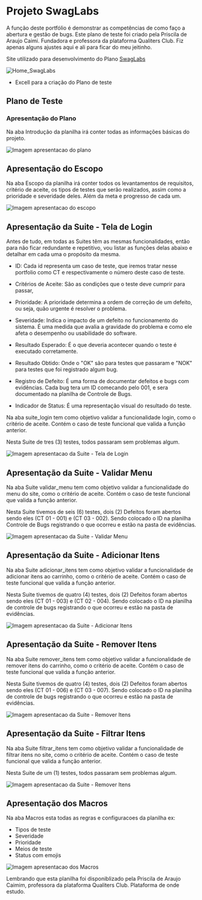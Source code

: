 # Projeto SwagLabs
A função deste portfólio é demonstrar as competências de como faço a abertura e gestão de bugs. Este plano de teste foi criado pela Priscila de Araujo Caimi. Fundadora e professora da plataforma Qualiters Club. Fiz apenas alguns ajustes aqui e ali para ficar do meu jeitinho. 

Site utilizado para desenvolvimento do Plano [SwagLabs](https://www.saucedemo.com/v1/)

![Home_SwagLabs](/img\home_swaglabs.png)


- Excell para a criação do Plano de teste

## Plano de Teste

### Apresentação do Plano

Na aba Introdução da planilha irá conter todas as informações básicas do projeto.

![Imagem apresentacao do plano](img\ref_introducao.png)

## Apresentação do Escopo

Na aba Escopo da planilha irá conter todos os levantamentos de requisitos, critério de aceite, os tipos de testes que serão realizados, assim como a prioridade e severidade deles. Além da meta e progresso de cada um.

![Imagem apresentacao do escopo](img/ref_escopo.png)

## Apresentação da Suite - Tela de Login

Antes de tudo, em todas as Suites têm as mesmas funcionalidades, então para não ficar redundante e repetitivo, vou listar as funções delas abaixo e detalhar em cada uma o propósito da mesma.

- ID: Cada id representa um caso de teste, que iremos tratar nesse portfolio como CT e respectivamente o número deste caso de teste.

- Critérios de Aceite: São as condições que o teste deve cumprir para passar,

- Prioridade: A prioridade determina a ordem de correção de um defeito, ou seja, quão urgente é resolver o problema.

- Severidade: Indica o impacto de um defeito no funcionamento do sistema. É uma medida que avalia a gravidade do problema e como ele afeta o desempenho ou usabilidade do software.

- Resultado Esperado: É o que deveria acontecer quando o teste é executado corretamente.

- Resultado Obtido: Onde o "OK" são para testes que passaram e "NOK" para testes que foi registrado algum bug.

- Registro de Defeito: É uma forma de documentar defeitos e bugs com evidências. Cada bug tera um ID comecando pelo 001, e sera documentado na planilha de Controle de Bugs. 

- Indicador de Status: É uma representação visual do resultado do teste.

Na aba suite_login tem como objetivo validar a funcionalidade login, como o critério de aceite. Contém o caso de teste funcional que valida a função anterior.

Nesta Suite de tres (3) testes, todos passaram sem problemas algum.

![Imagem apresentacao da Suite - Tela de Login](img\ref_suite_login.png)

## Apresentação da Suite - Validar Menu

Na aba Suite validar_menu tem como objetivo validar a funcionalidade do menu do site, como o critério de aceite. Contém o caso de teste funcional que valida a função anterior.

Nesta Suite tivemos de seis (6) testes, dois (2) Defeitos foram abertos sendo eles (CT 01 - 001) e (CT 03 - 002). Sendo colocado o ID na planilha Controle de Bugs registrando o que ocorreu e estão na pasta de evidências.

![Imagem apresentacao da Suite - Validar Menu](img\ref_suite_validar_menu.png)

## Apresentação da Suite - Adicionar Itens

Na aba Suite adicionar_itens tem como objetivo validar a funcionalidade de adicionar itens ao carrinho, como o critério de aceite. Contém o caso de teste funcional que valida a função anterior.

Nesta Suite tivemos de quatro (4) testes, dois (2) Defeitos foram abertos sendo eles (CT 01 - 003) e (CT 02 - 004). Sendo colocado o ID na planilha de controle de bugs registrando o que ocorreu e estão na pasta de evidências.

![Imagem apresentacao da Suite - Adicionar Itens](img\ref_suite_adicionar_itens.png)

## Apresentação da Suite - Remover Itens

Na aba Suite remover_itens tem como objetivo validar a funcionalidade de remover itens do carrinho, como o critério de aceite. Contém o caso de teste funcional que valida a função anterior.

Nesta Suite tivemos de quatro (4) testes, dois (2) Defeitos foram abertos sendo eles (CT 01 - 006) e (CT 03 - 007). Sendo colocado o ID na planilha de controle de bugs registrando o que ocorreu e estão na pasta de evidências.

![Imagem apresentacao da Suite - Remover Itens](img\ref_suite_remover_itens.png)

## Apresentação da Suite - Filtrar Itens

Na aba Suite filtrar_itens tem como objetivo validar a funcionalidade de filtrar itens no site, como o critério de aceite. Contém o caso de teste funcional que valida a função anterior.

Nesta Suite de um (1) testes, todos passaram sem problemas algum.

![Imagem apresentacao da Suite - Remover Itens](img\ref_suite_filtrar-itens.png)

## Apresentação dos Macros

Na aba Macros esta todas as regras e configuracoes da planilha ex:

- Tipos de teste
- Severidade
- Prioridade
- Meios de teste
- Status com emojis

![Imagem apresentacao dos Macros](img\ref_macros.png)

Lembrando que esta planilha foi disponiblizado pela Priscila de Araujo Caimim, professora da plataforma Qualiters Club. Plataforma de onde estudo.
